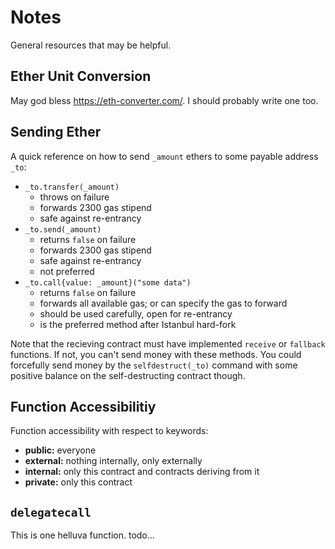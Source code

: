 # Notes

General resources that may be helpful.

## Ether Unit Conversion

May god bless <https://eth-converter.com/>. I should probably write one too.

## Sending Ether

A quick reference on how to send `_amount` ethers to some payable address `_to`:

- `_to.transfer(_amount)`
  - throws on failure
  - forwards 2300 gas stipend
  - safe against re-entrancy
- `_to.send(_amount)`
  - returns `false` on failure
  - forwards 2300 gas stipend
  - safe against re-entrancy
  - not preferred
- `_to.call{value: _amount}("some data")`
  - returns `false` on failure
  - forwards all available gas; or can specify the gas to forward
  - should be used carefully, open for re-entrancy
  - is the preferred method after Istanbul hard-fork

Note that the recieving contract must have implemented `receive` or `fallback` functions. If not, you can't send money with these methods. You could forcefully send money by the `selfdestruct(_to)` command with some positive balance on the self-destructing contract though.

## Function Accessibilitiy

Function accessibility with respect to keywords:

- **public:** everyone
- **external:** nothing internally, only externally
- **internal:** only this contract and contracts deriving from it
- **private:** only this contract

## `delegatecall`

This is one helluva function. todo...